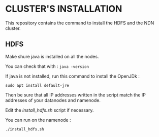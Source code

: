 # CLUSTER'S INSTALLATION
This repository contains the command to install the HDFS and the NDN cluster.

## HDFS 

Make shure java is installed on all the nodes. 

You can check that with : `java -version`

If java is not installed, run this command to install the OpenJDk :
```
sudo apt install default-jre
```

Then be sure that all IP addresses written in the script match the IP addresses of your datanodes and namenode.

Edit the *install_hdfs.sh* script if necessary.

You can run on the namenode : 
```
./install_hdfs.sh
```